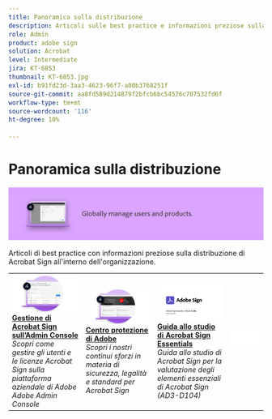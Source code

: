 ```yaml
---
title: Panoramica sulla distribuzione
description: Articoli sulle best practice e informazioni preziose sulla distribuzione di Acrobat Sign
role: Admin
product: adobe sign
solution: Acrobat
level: Intermediate
jira: KT-6853
thumbnail: KT-6853.jpg
exl-id: b91fd23d-3aa3-4623-96f7-a00b3768251f
source-git-commit: aa8fd589d214879f2bfcb6bc54576c707532fd6f
workflow-type: tm+mt
source-wordcount: '116'
ht-degree: 10%

---
```


# Panoramica sulla distribuzione

![Sign Deploy Image](assets/Hero-Deploy.png)

Articoli di best practice con informazioni preziose sulla distribuzione di Acrobat Sign all&#39;interno dell&#39;organizzazione.

<table style="table-layout:fixed">
<tr>
  <td>
    <a href="https://helpx.adobe.com/it/enterprise/using/adobe-sign-for-enterprise.html" target="_blank">
      <img alt="Admin Console" src="assets/Deploy_Admin.png" />
    </a>
    <div>
    <a href="https://helpx.adobe.com/it/enterprise/using/adobe-sign-for-enterprise.html" target="_blank"><strong>Gestione di Acrobat Sign sull’Admin Console</strong></a>
    </div>
    <em>Scopri come gestire gli utenti e le licenze Acrobat Sign sulla piattaforma aziendale di Adobe Adobe Admin Console</em>
    <br>
  </td>
  <td>
    <a href="https://www.adobe.com/trust/document-cloud-security.html" target="_blank">
      <img alt="Centro protezione di Adobe" src="assets/Deploy_Trust.png" />
    </a>
    <div>
    <a href="https://www.adobe.com/trust/document-cloud-security.html" target="_blank"><strong>Centro protezione di Adobe</strong></a>
    </div>
    <em>Scopri i nostri continui sforzi in materia di sicurezza, legalità e standard per Acrobat Sign</em>
    <br>
  </td>
  <td>
    <a href="assets/SignStudyGuide.pdf">
      <img alt="Guida allo studio di Acrobat Sign Essentials" src="assets/SignStudyGuide.png" />
    </a>
    <div>
    <a href="assets/SignStudyGuide.pdf"><strong>Guida allo studio di Acrobat Sign Essentials</strong></a>
    </div>
    <em>Guida allo studio di Acrobat Sign per la valutazione degli elementi essenziali di Acrobat Sign (AD3-D104)</em>
    <br>
  </td>
  <td>
    <img alt="Spaziatore" src="assets/Whitespacer.png" />
    <div>
    <br>
  </td>
</tr>
</table>
